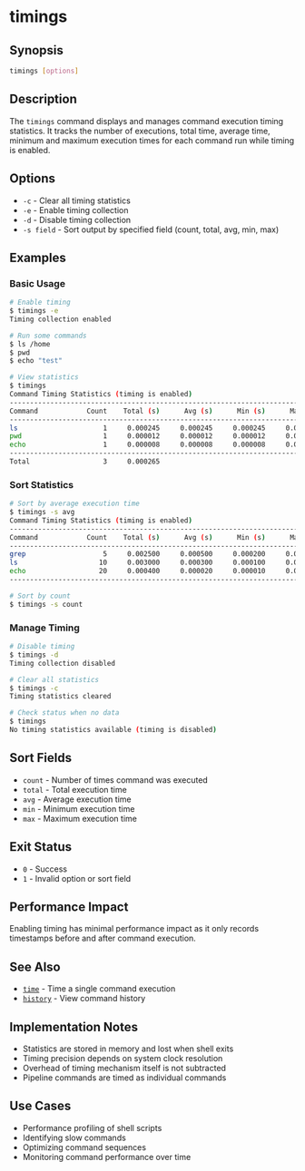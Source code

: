 # timings

## Synopsis
```bash
timings [options]
```

## Description
The `timings` command displays and manages command execution timing statistics. It tracks the number of executions, total time, average time, minimum and maximum execution times for each command run while timing is enabled.

## Options
- `-c` - Clear all timing statistics
- `-e` - Enable timing collection
- `-d` - Disable timing collection
- `-s field` - Sort output by specified field (count, total, avg, min, max)

## Examples

### Basic Usage
```bash
# Enable timing
$ timings -e
Timing collection enabled

# Run some commands
$ ls /home
$ pwd
$ echo "test"

# View statistics
$ timings
Command Timing Statistics (timing is enabled)
--------------------------------------------------------------------------------
Command            Count    Total (s)      Avg (s)      Min (s)      Max (s)
--------------------------------------------------------------------------------
ls                     1     0.000245     0.000245     0.000245     0.000245
pwd                    1     0.000012     0.000012     0.000012     0.000012
echo                   1     0.000008     0.000008     0.000008     0.000008
--------------------------------------------------------------------------------
Total                  3     0.000265
```

### Sort Statistics
```bash
# Sort by average execution time
$ timings -s avg
Command Timing Statistics (timing is enabled)
--------------------------------------------------------------------------------
Command            Count    Total (s)      Avg (s)      Min (s)      Max (s)
--------------------------------------------------------------------------------
grep                   5     0.002500     0.000500     0.000200     0.001000
ls                    10     0.003000     0.000300     0.000100     0.000500
echo                  20     0.000400     0.000020     0.000010     0.000050
--------------------------------------------------------------------------------

# Sort by count
$ timings -s count
```

### Manage Timing
```bash
# Disable timing
$ timings -d
Timing collection disabled

# Clear all statistics
$ timings -c
Timing statistics cleared

# Check status when no data
$ timings
No timing statistics available (timing is disabled)
```

## Sort Fields
- `count` - Number of times command was executed
- `total` - Total execution time
- `avg` - Average execution time
- `min` - Minimum execution time
- `max` - Maximum execution time

## Exit Status
- `0` - Success
- `1` - Invalid option or sort field

## Performance Impact
Enabling timing has minimal performance impact as it only records timestamps before and after command execution.

## See Also
- [`time`](time.md) - Time a single command execution
- [`history`](history.md) - View command history

## Implementation Notes
- Statistics are stored in memory and lost when shell exits
- Timing precision depends on system clock resolution
- Overhead of timing mechanism itself is not subtracted
- Pipeline commands are timed as individual commands

## Use Cases
- Performance profiling of shell scripts
- Identifying slow commands
- Optimizing command sequences
- Monitoring command performance over time